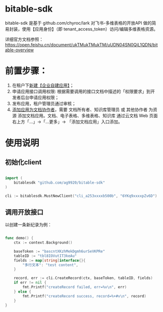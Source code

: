 # bitable-sdk

bitable-sdk 是基于 github.com/chyroc/lark 对飞书-多维表格的开放API 做的简易封装，使用【应用身份】（即 tenant_access_token）访问/编辑多维表格资源。

详细官方文档参照：https://open.feishu.cn/document/ukTMukTMukTM/uUDN04SN0QjL1QDN/bitable-overview

# 前置步骤：
1. 在租户下[新建【企业自建应用】](https://open.feishu.cn/document/home/introduction-to-custom-app-development/self-built-application-development-process)；
2. 申请应用接口调用权限: 根据需要调用的接口文档中描述的「权限要求」到开发者后台申请应用权限；
3. 发布应用，租户管理员通过审核；
4. [添加应用为文档协作者](https://open.feishu.cn/document/ukTMukTMukTM/uczNzUjL3czM14yN3MTN#2431c595)，需要 文档所有者、知识库管理员 或 其他协作者 为资源 添加文档应用。文档、电子表格、多维表格、知识库 通过云文档 Web 页面右上方「...」->「...更多」-> 「添加文档应用」入口添加。


# 使用说明

## 初始化client
```go

import (
    bitablesdk "github.com/ag9920/bitable-sdk"
)

cli := bitablesdk.MustNewClient("cli_a253xxxxb500b", "6YKq9xxxxpZv6D")

```

## 调用开放接口

以创建一条新纪录为例：

```go

func demo() {
    ctx := context.Background()

	baseToken := "bascntXKzhMekDgmh6urSeVKPRe"
	tableID := "tbl8IOVutIT3keAu"
    fields := map[string]interface{}{
        "多行文本": "test content",
    }

    record, err := cli.CreateRecord(ctx, baseToken, tableID, fields)
    if err != nil {
        fmt.Printf("createRecord failed, err=%v\n", err)
    } else {
        fmt.Printf("createRecord success, record=%+#v\n", record)
    }
}

```